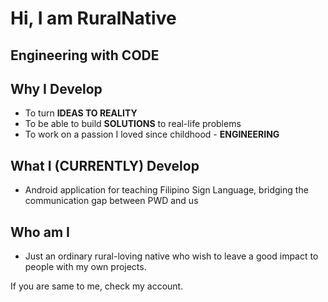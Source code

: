 # Hi, I am RuralNative
## Engineering with CODE

## Why I Develop
* To turn **IDEAS TO REALITY**
* To be able to build **SOLUTIONS** to real-life problems
* To work on a passion I loved since childhood - **ENGINEERING**

## What I (CURRENTLY) Develop
* Android application for teaching Filipino Sign Language, bridging the communication gap between PWD and us

## Who am I
*  Just an ordinary rural-loving native who wish to leave a good impact to people with my own projects.

If you are same to me, check my account. 
